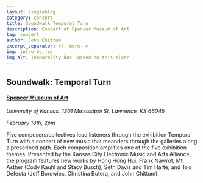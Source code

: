 ```yaml
---
layout: singleblog
category: concert
title: Soundwalk Temporal Turn
description: Concert at Spencer Museum of Art
tag: concert
author: John Chittum
excerpt_separator: <!--more-->
img: intro-bg.jpg
img_alt: Temporality has Turned on this mixer
---
```


## Soundwalk: Temporal Turn ##

#### [Spencer Museum of Art](https://www.spencerart.ku.edu/) ####
*University of Kansas, 1301 Mississippi St, Lawrence, KS 66045*

*February 18th, 2pm*


Five composers/collectives lead listeners through the exhibition Temporal Turn with a concert of new music that meanders through the galleries along a prescribed path. Each composition amplifies one of the five exhibition themes. Presented by the Kansas City Electronic Music and Arts Alliance, the program features new works by Hong Hong Hui, Frank Nawrot, Mt. Asther (Cody Kauhl and Stacy Busch), Seth Davis and Tim Harte, and Trio Defecta (Jeff Borowiec, Christina Butera, and John Chittum).

<!--more-->

